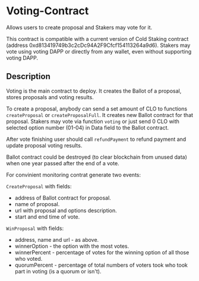 # Voting-Contract
Allows users to create proposal and Stakers may vote for it.

This contract is compatible with a current version of Cold Staking contract (address 0xd813419749b3c2cDc94A2F9Cfcf154113264a9d6).
Stakers may vote using voting DAPP or directly from any wallet, even without supporting voting DAPP.

## Description

Voting is the main contract to deploy. It creates the Ballot of a proposal, stores proposals and voting results.

To create a proposal, anybody can send a set amount of CLO to functions `createProposal` or `createProposalFull`. It creates new Ballot contract for that proposal. Stakers may vote via function `voting` or just send 0 CLO with selected option number (01-04) in Data field to the Ballot contract.

After vote finishing user should call `refundPayment` to refund payment and update proposal voting results.

Ballot contract could be destroyed (to clear blockchain from unused data) when one year passed after the end of a vote.

For convinient monitoring contrat generate two events:

`CreateProposal` with fields:
* address of Ballot contract for proposal.
* name of proposal.
* url with proposal and options description. 
* start and end time of vote.

`WinProposal` with fields:
* address, name and url - as above.
* winnerOption - the option with the most votes. 
* winnerPercent - percentage of votes for the winning option of all those who voted.
* quorumPercent - percentage of total numbers of voters took who took part in voting (is a quorum or isn't).
